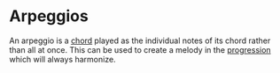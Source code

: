 # Arpeggios

An arpeggio is a [chord](chords.md) played as the individual notes of its chord rather than all at once. This can be used to create a melody in the [progression](chord_progression.md) which will always harmonize.